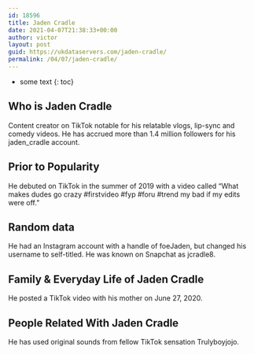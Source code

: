 ```yaml
---
id: 18596
title: Jaden Cradle
date: 2021-04-07T21:38:33+00:00
author: victor
layout: post
guid: https://ukdataservers.com/jaden-cradle/
permalink: /04/07/jaden-cradle/
---
```


* some text
{: toc}


## Who is Jaden Cradle



Content creator on TikTok notable for his relatable vlogs, lip-sync and comedy videos. He has accrued more than 1.4 million followers for his jaden_cradle account.

                
                
                
## Prior to Popularity



He debuted on TikTok in the summer of 2019 with a video called &#8220;What makes dudes go crazy #firstvideo #fyp #foru #trend my bad if my edits were off.&#8221;

                
                
                
## Random data



He had an Instagram account with a handle of foeJaden, but changed his username to self-titled. He was known on Snapchat as jcradle8.

                
                
                
## Family & Everyday Life of Jaden Cradle



He posted a TikTok video with his mother on June 27, 2020. 

                
                
                
## People Related With Jaden Cradle



He has used original sounds from fellow TikTok sensation Trulyboyjojo.

                
              
            
          
          
          
